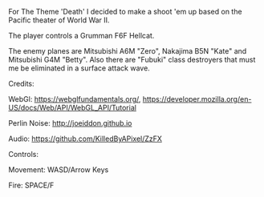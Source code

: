 For The Theme 'Death' I decided to make a shoot 'em up based on the Pacific theater of World War II.

The player controls a Grumman F6F Hellcat.

The enemy planes are Mitsubishi A6M "Zero",  Nakajima B5N "Kate" and Mitsubishi G4M "Betty".  Also there are "Fubuki" class destroyers that must me be eliminated in a surface attack wave.

Credits:

WebGl: https://webglfundamentals.org/, https://developer.mozilla.org/en-US/docs/Web/API/WebGL_API/Tutorial

Perlin Noise: http://joeiddon.github.io

Audio: https://github.com/KilledByAPixel/ZzFX

Controls:

Movement: WASD/Arrow Keys

Fire: SPACE/F